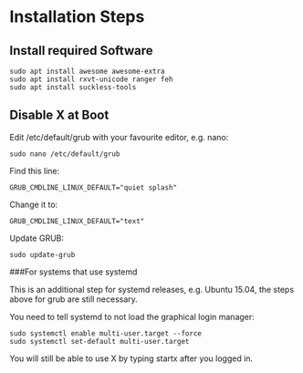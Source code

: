 # Installation Steps

## Install required Software

```
sudo apt install awesome awesome-extra
sudo apt install rxvt-unicode ranger feh
sudo apt install suckless-tools
```

## Disable X at Boot

Edit /etc/default/grub with your favourite editor, e.g. nano:
```
sudo nano /etc/default/grub
```
Find this line:
```
GRUB_CMDLINE_LINUX_DEFAULT="quiet splash"
```
Change it to:
```
GRUB_CMDLINE_LINUX_DEFAULT="text"
```
Update GRUB:
```
sudo update-grub
```

###For systems that use systemd

This is an additional step for systemd releases, e.g. Ubuntu 15.04, the steps above for grub are still necessary.

You need to tell systemd to not load the graphical login manager:
```
sudo systemctl enable multi-user.target --force
sudo systemctl set-default multi-user.target
```
You will still be able to use X by typing startx after you logged in.
